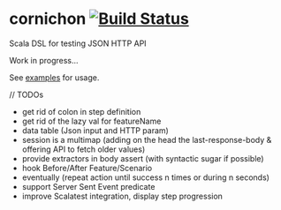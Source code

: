 cornichon [![Build Status](https://travis-ci.org/agourlay/cornichon.png?branch=master)](https://travis-ci.org/agourlay/cornichon)
=========

Scala DSL for testing JSON HTTP API

Work in progress...

See [examples](https://github.com/agourlay/cornichon/blob/master/src/test/scala/com/github/agourlay/cornichon/examples) for usage.

// TODOs
- get rid of colon in step definition
- get rid of the lazy val for featureName
- data table (Json input and HTTP param)
- session is a multimap (adding on the head the last-response-body & offering API to fetch older values)
- provide extractors in body assert (with syntactic sugar if possible)
- hook Before/After Feature/Scenario
- eventually (repeat action until success n times or during n seconds)
- support Server Sent Event predicate
- improve Scalatest integration, display step progression